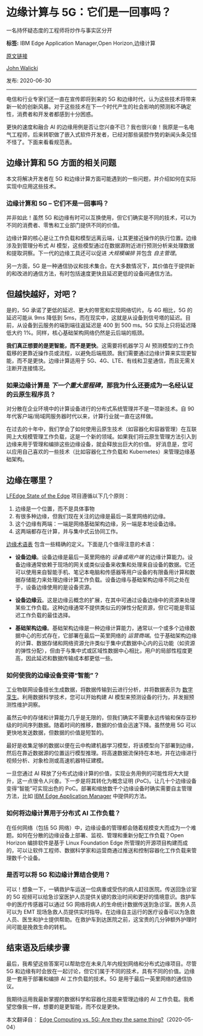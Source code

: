 # 边缘计算与 5G：它们是一回事吗？
一名持怀疑态度的工程师将炒作与事实区分开

**标签:** IBM Edge Application Manager,Open Horizon,边缘计算

[原文链接](https://developer.ibm.com/zh/articles/edge-computing-vs-5g-are-they-the-same-thing/)

[John Walicki](https://developer.ibm.com/zh/profiles/walicki)

发布: 2020-06-30

* * *

电信和行业专家们还一直在宣传即将到来的 5G 和边缘时代，认为这些技术将带来新一轮的创新风暴。对于这些技术在下一个时代产生的社会影响的预测和不确定性，消费者和开发者都感到十分困惑。

更快的速度和融合 AI 的边缘用例是否让您兴奋不已？我也很兴奋！我原是一名电气工程师，后来转职做了嵌入式软件开发者，已经对那些装腔作势的新闻头条见怪不怪了。下面来看看规范表。

## 边缘计算和 5G 方面的相关问题

本文将解决开发者在 5G 和边缘计算方面可能遇到的一些问题，并介绍如何在实际实现中应用这些技术。

### 边缘计算和 5G – 它们不是一回事吗？

并非如此！虽然 5G 和边缘有时可以互换使用，但它们确实是不同的技术，可以为不同的消费者、零售和工业部门提供不同的价值。

边缘计算的核心是让工作负载和模型远离云端，让其更接近操作的执行位置。边缘涉及到管理分布式 AI 模型，这些模型通过在数据源附近进行预测分析来处理数据和提取洞察。下一代的边缘工具还可以促进 _大规模编排_ 并包含 _自主管理_。

另一方面，5G 是一种通信协议和技术集合。在大多数情况下，其价值在于提供新的和改进的通信方法，有时包括速度更快且延迟更低的设备间通信方法。

## 但越快越好，对吧？

是的，5G 承诺了更低的延迟、更大的带宽和实现网络切片。与 4G 相比，5G 的延迟可能从 9ms 降低到 5ms，而在现实中，这就是从设备到信号塔的延迟。目前，从设备到云服务的端到端往返延迟是 400 到 500 ms。5G 实际上只将延迟降低大约 1%。同样，核心基础架构网络仍然是云后端的瓶颈。

**我们真正想要的是更智能，而不是更快**。这需要将机器学习 AI 预测模型的工作负载移的更靠近操作员或流程，以避免后端瓶颈。我们需要通过边缘计算来实现更智能，而不是更快。边缘计算适用于 5G、4G、LTE、有线和卫星通信，而且无需关注断开连接情况。

### 如果边缘计算是 _下一个重大里程碑_，那我为什么还要成为一名经认证的云原生程序员？

对分散在企业环境中的计算设备进行的分布式系统管理并不是一项新技术。自 90 年代客户端/局域网服务器时代以来，计算行业就一直在这样做。

在过去的十年中，我们学会了如何使用云原生技术（如容器化和容器管理）在互联网上大规模管理工作负载，这是一个新的领域。如果我们将云原生管理方法引入到边缘来用于管理和编排这些边缘设备，就会释放出巨大的价值。 好消息是，您可以应用自己喜欢的一些技术（比如容器化工作负载和 Kubernetes）来管理边缘基础架构。

## 边缘在哪里？

[LFEdge State of the Edge](https://www.lfedge.org/projects/stateoftheedge/) 项目遵循以下几个原则：

1. 边缘是一个位置，而不是具体事物
2. 有很多种边缘，但我们现在关注的边缘是最后一英里网络的边缘。
3. 这个边缘有两端：一端是网络基础架构边缘，另一端是本地设备边缘。
4. 这两端都存在计算，并与集中式云协同工作。

[边缘术语表](https://github.com/State-of-the-Edge/glossary/blob/master/edge-glossary.md) 包含一些精确的定义。下面是几个值得注意的术语：

- **设备边缘**。设备边缘是最后一英里网络的 _设备或用户端_ 的边缘计算能力。设备边缘通常依赖于现场的网关或类似设备来收集和处理来自设备的数据。它还可以使用来自智能手机、笔记本电脑和传感器等用户设备的有限备用计算和数据存储能力来处理边缘计算工作负载。设备边缘与基础架构边缘不同之处在于，设备边缘使用的是设备资源。

- **设备边缘云**。这是边缘云概念的扩展，在其中可通过设备边缘中的资源来处理某些工作负载。这种边缘通常不提供类似云的弹性分配资源，但它可能是零延迟工作负载的最佳选择。

- **基础架构边缘**。基础架构边缘是一种边缘计算能力，通常以一个或多个边缘数据中心的形式存在，它部署在最后一英里网络的 _运营商端_。位于基础架构边缘的计算、数据存储和网络资源允许类似于集中式数据中心内的云功能（如资源的弹性分配），但由于与集中式或区域性数据中心相比，用户的局部性程度更高，因此延迟和数据传输成本都更低一些。


### 如何使我的边缘设备变得“智能”？

工业物联网设备擅长生成数据，将数据传输到云进行分析，并将数据表示为 [数字孪生](/articles/what-are-digital-twins/)。利用数据科学技术，您可以开始构建 AI 模型来预测设备的行为，并发掘预测性维护洞察。

虽然云中的存储和计算能力几乎是无限的，但我们确实不需要永远传输和保存亚秒级的时间序列数据。随着时间的推移，数据的价值会迅速下降。虽然使用 5G 可以更快地发送数据，但数据的价值是短暂的。

最好是收集足够的数据以便在云中构建机器学习模型，将该模型向下部署到边缘，然后在靠近数据源的位置运行模型推理。将高速数据流保持在本地，并在边缘进行视频分析、对象检测或高速机器特征建模。

一旦您通过 AI 释放了分布式边缘计算的价值，实现业务用例的可能性将大大提升，这一点很令人兴奋。下一步是将其转化为概念证明 (PoC)。让几十个边缘设备变得“智能”可实现出色的 PoC。部署和缩放数千个边缘设备时确实需要自主管理方法，比如 [IBM Edge Application Manager](https://www.ibm.com/cloud/edge-application-manager) 中提供的方法。

### 如何将边缘计算用于分布式 AI 工作负载？

在任何网络（包括 5G 网络）中，边缘设备的管理都会随着规模变大而成为一个难题。如何在分散的边缘设备上部署、监视、管理和重新分配工作负载？Open Horizon 编排软件是基于 Linux Foundation Edge 所管理的开源项目构建而成的，可以让软件工程师、数据科学家和运营商通过推送和控制容器化工作负载来管理数千个设备。

### 是否可以将 5G 和边缘计算结合使用？

可以！想象一下，一辆救护车运送一位病重或受伤的病人赶往医院。传送回急诊室的 5G 视频可以给急诊室医护人员提供关键的救治时间和更好的情境意识。救护车中的医疗传感器可以通过 5G 网络将病人的生命统计数据传送到急诊室。医务人员可以为 EMT 现场急救人员提供实时指导。在边缘自主运行的医疗设备可以为急救人员、医生和护士提供帮助。在救护车到达医院之前，这宝贵的几分钟额外护理时间可能是挽救生命的转机。

## 结束语及后续步骤

最后，我希望这些答案可以帮助您在未来几年内规划网络和分布式边缘项目。尽管 5G 和边缘有时会放在一起讨论，但它们属于不同的技术，具有不同的价值。边缘是一套用于部署和编排 AI 工作负载的技术。5G 是用于最后一英里网络的通信协议。

我期待运用我最新掌握的数据科学和容器化技能来管理边缘的 AI 工作负载。我希望您像我一样，想要的是更智能，而不仅是更快。

本文翻译自： [Edge Computing vs. 5G: Are they the same thing?](https://developer.ibm.com/depmodels/edge-computing/articles/edge-computing-vs-5g-are-they-the-same-thing)（2020-05-04）